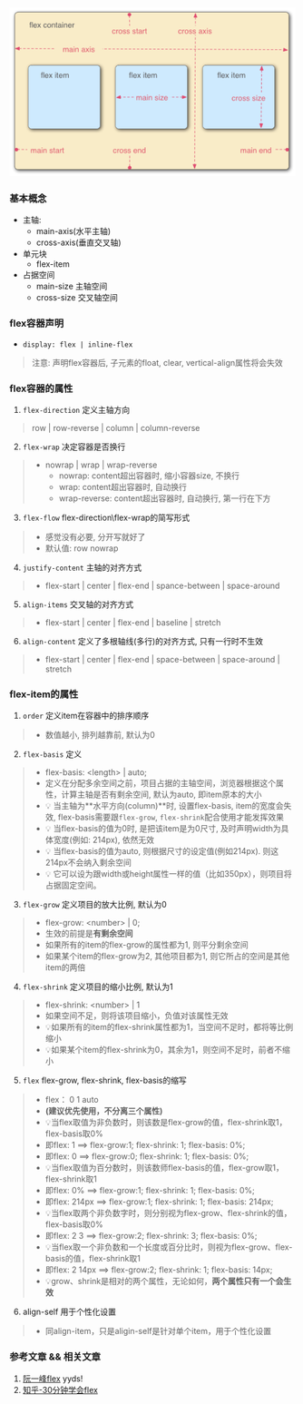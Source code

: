 ![](../images/css-flex-1.png)
### 基本概念
- 主轴:
    - main-axis(水平主轴)
    - cross-axis(垂直交叉轴)
- 单元块
    - flex-item
- 占据空间
    - main-size 主轴空间
    - cross-size 交叉轴空间
### flex容器声明
- `display: flex | inline-flex`
> 注意: 声明flex容器后, 子元素的float, clear, vertical-align属性将会失效

### flex容器的属性
1. `flex-direction` 定义主轴方向
> row | row-reverse | column | column-reverse

2. `flex-wrap` 决定容器是否换行
> - nowrap | wrap | wrap-reverse
>   - nowrap: content超出容器时, 缩小容器size, 不换行
>   - wrap: content超出容器时, 自动换行
>   - wrap-reverse: content超出容器时, 自动换行, 第一行在下方

3. `flex-flow` flex-direction\flex-wrap的简写形式
> - 感觉没有必要, 分开写就好了
> - 默认值: row nowrap

4. `justify-content` 主轴的对齐方式
> - flex-start | center | flex-end | spance-between | space-around

5. `align-items` 交叉轴的对齐方式
> - flex-start | center | flex-end | baseline | stretch

6. `align-content` 定义了多根轴线(多行)的对齐方式, 只有一行时不生效
> - flex-start | center | flex-end | space-between | space-around | stretch

### flex-item的属性
1. `order` 定义item在容器中的排序顺序
> - 数值越小, 排列越靠前, 默认为0

2. `flex-basis` 定义
> - flex-basis: \<length\> | auto;
> - 定义在分配多余空间之前，项目占据的主轴空间，浏览器根据这个属性，计算主轴是否有剩余空间, 默认为auto, 即item原本的大小
> - 💡 当主轴为**水平方向(column)**时, 设置flex-basis, item的宽度会失效, flex-basis需要跟`flex-grow`, `flex-shrink`配合使用才能发挥效果
> - 💡 当flex-basis的值为0时, 是把该item是为0尺寸, 及时声明width为具体宽度(例如: 214px), 依然无效
> - 💡 当flex-basis的值为auto, 则根据尺寸的设定值(例如214px). 则这214px不会纳入剩余空间
> - 💡 它可以设为跟width或height属性一样的值（比如350px），则项目将占据固定空间。

3. `flex-grow` 定义项目的放大比例, 默认为0
> - flex-grow: \<number\> | 0;
> - 生效的前提是**有剩余空间**
> - 如果所有的item的flex-grow的属性都为1, 则平分剩余空间
> - 如果某个item的flex-grow为2, 其他项目都为1, 则它所占的空间是其他item的两倍

4. `flex-shrink` 定义项目的缩小比例, 默认为1
> - flex-shrink: \<number\> | 1
> - 如果空间不足，则将该项目缩小，负值对该属性无效
> - 💡如果所有的item的flex-shrink属性都为1，当空间不足时，都将等比例缩小
> - 💡如果某个item的flex-shrink为0，其余为1，则空间不足时，前者不缩小

5. `flex`  flex-grow, flex-shrink, flex-basis的缩写
> - flex： 0 1 auto
> - **(建议优先使用，不分离三个属性)**
> - 💡当flex取值为非负数时，则该数是flex-grow的值，flex-shrink取1，flex-basis取0%
> - 即flex: 1 ==> flex-grow:1; flex-shrink: 1; flex-basis: 0%;
> - 即flex: 0 ==> flex-grow:0; flex-shrink: 1; flex-basis: 0%;
> - 💡当flex取值为百分数时，则该数师flex-basis的值，flex-grow取1，flex-shrink取1
> - 即flex: 0% ==> flex-grow:1; flex-shrink: 1; flex-basis: 0%;
> - 即flex: 214px ==> flex-grow:1; flex-shrink: 1; flex-basis: 214px;
> - 💡当flex取两个非负数字时，则分别视为flex-grow、flex-shrink的值，flex-basis取0%
> - 即flex: 2 3 ==> flex-grow:2; flex-shrink: 3; flex-basis: 0%;
> - 💡当flex取一个非负数和一个长度或百分比时，则视为flex-grow、flex-basis的值，flex-shrink取1
> - 即flex: 2 14px ==> flex-grow:2; flex-shrink: 1; flex-basis: 14px;
> - 💡grow、shrink是相对的两个属性，无论如何，**两个属性只有一个会生效**

6. align-self 用于个性化设置
> - 同align-item，只是aligin-self是针对单个item，用于个性化设置

### 参考文章 && 相关文章
1. [阮一峰flex](https://www.ruanyifeng.com/blog/2015/07/flex-grammar.html) yyds!
2. [知乎-30分钟学会flex](https://zhuanlan.zhihu.com/p/25303493)